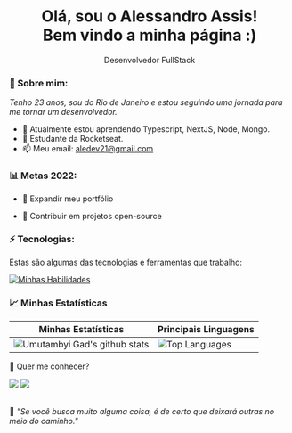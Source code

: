 <h1 align='center'>
  Olá, sou o Alessandro Assis!
  <br/>
  Bem vindo a minha página :)
</h1>

<p align='center'>
  Desenvolvedor FullStack
</p>

### 🌻 Sobre mim:

<p>
  <em>
    Tenho 23 anos, sou do Rio de Janeiro e estou seguindo uma jornada para me tornar um desenvolvedor.
  </em>
</p>

- 🌱 Atualmente estou aprendendo Typescript, NextJS, Node, Mongo.
- 🚀 Estudante da Rocketseat.
- 📫 Meu email: aledev21@gmail.com


### 📊 Metas 2022:

- 📂 Expandir meu portfólio

- 🤝 Contribuir em projetos open-source


### ⚡ Tecnologias:

Estas são algumas das tecnologias e ferramentas que trabalho:

[![Minhas Habilidades](https://skillicons.dev/icons?i=html,css,js,ts,jest,react,nextjs,styledcomponents,sass,nodejs,firebase
)](https://skillicons.dev)

### 📈 Minhas Estatísticas

| Minhas Estatísticas                                                                                                                                                            | Principais Linguagens                                                                                                                                                                     |
| ------------------------------------------------------------------------------------------------------------------------------------------------------------------------ | ---------------------------------------------------------------------------------------------------------------------------------------------------------------------------------- |
| ![Umutambyi Gad's github stats](https://github-readme-stats.vercel.app/api?username=aledev21&show_icons=true&theme=dark&include_all_commits=true&count_private=true&theme=jolly) | ![Top Languages](https://github-readme-stats.vercel.app/api/top-langs/?username=aledev21_count=10&count_private=true&hide_border=true&theme=jolly&layout=compact) |

💬 Quer me conhecer?

<div>
  <a href="https://www.linkedin.com/in/aledev21" target="_blank"><img src="https://img.shields.io/badge/-LinkedIn-%230077B5?style=for-the-badge&logo=linkedin&logoColor=white" target="_blank"></a>
  <a href = "aledev21@gmail.com"><img src="https://img.shields.io/badge/-Gmail-%23333?style=for-the-badge&logo=gmail&logoColor=white" target="_blank"></a>

 
</div>
<br>
<p>🧠 <spam style="font-style:italic">"Se você busca muito alguma coisa, é de certo que deixará outras no meio do caminho."</spam></p>

